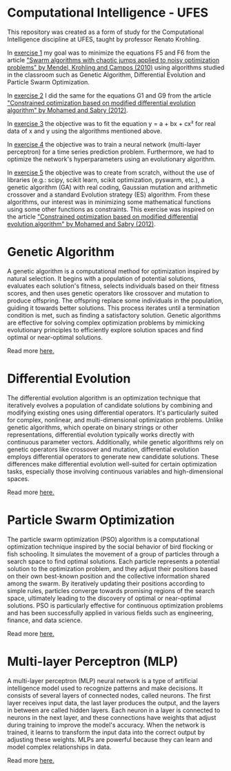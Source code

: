 # Computational Intelligence - UFES


This repository was created as a form of study for the Computational Intelligence discipline at UFES, taught by professor Renato Krohling.


In [exercise 1](https://github.com/pedroscortes/computational-intelligence-ufes/tree/main/exercise1) my goal was to minimize the equations F5 and F6 from the article ["Swarm algorithms with chaotic jumps applied to noisy optimization problems" by Mendel, Krohling and Campos (2010)](https://doi.org/10.1016/j.ins.2010.06.007) using algorithms studied in the classroom such as Genetic Algorithm, Differential Evolution and Particle Swarm Optimization.

In [exercise 2](https://github.com/pedroscortes/computational-intelligence-ufes/tree/main/exercise2) I did the same for the equations G1 and G9 from the article ["Constrained optimization based on modified differential evolution algorithm" by Mohamed and Sabry (2012)](https://doi.org/10.1016/j.ins.2012.01.008).

In [exercise 3](https://github.com/pedroscortes/computational-intelligence-ufes/tree/main/exercise3) the objective was to fit the equation y = a + bx + cx² for real data of x and y using the algorithms mentioned above.

In [exercise 4](https://github.com/pedroscortes/computational-intelligence-ufes/tree/main/exercise4) the objective was to train a neural network (multi-layer perceptron) for a time series prediction problem. Furthermore, we had to optimize the network's hyperparameters using an evolutionary algorithm.

In [exercise 5](https://github.com/pedroscortes/computational-intelligence-ufes/tree/main/exercise5) the objective was to create from scratch, without the use of libraries (e.g.: scipy, scikit learn, scikit optimization, pyswarm, etc.), a genetic algorithm (GA) with real coding, Gaussian mutation and arithmetic crossover and a standard Evolution strategy (ES) algorithm. From these algorithms, our interest was in minimizing some mathematical functions using some other functions as constraints. This exercise was inspired on the article ["Constrained optimization based on modified differential evolution algorithm" by Mohamed and Sabry (2012)](https://doi.org/10.1016/j.ins.2012.01.008).


# Genetic Algorithm

A genetic algorithm is a computational method for optimization inspired by natural selection. It begins with a population of potential solutions, evaluates each solution's fitness, selects individuals based on their fitness scores, and then uses genetic operators like crossover and mutation to produce offspring. The offspring replace some individuals in the population, guiding it towards better solutions. This process iterates until a termination condition is met, such as finding a satisfactory solution. Genetic algorithms are effective for solving complex optimization problems by mimicking evolutionary principles to efficiently explore solution spaces and find optimal or near-optimal solutions.

Read more [here.](https://doi.org/10.1007/s11042-020-10139-6)



# Differential Evolution

The differential evolution algorithm is an optimization technique that iteratively evolves a population of candidate solutions by combining and modifying existing ones using differential operators. It's particularly suited for complex, nonlinear, and multi-dimensional optimization problems. Unlike genetic algorithms, which operate on binary strings or other representations, differential evolution typically works directly with continuous parameter vectors. Additionally, while genetic algorithms rely on genetic operators like crossover and mutation, differential evolution employs differential operators to generate new candidate solutions. These differences make differential evolution well-suited for certain optimization tasks, especially those involving continuous variables and high-dimensional spaces.

Read more [here.](https://doi.org/10.1016/j.aej.2021.09.013)



# Particle Swarm Optimization

The particle swarm optimization (PSO) algorithm is a computational optimization technique inspired by the social behavior of bird flocking or fish schooling. It simulates the movement of a group of particles through a search space to find optimal solutions. Each particle represents a potential solution to the optimization problem, and they adjust their positions based on their own best-known position and the collective information shared among the swarm. By iteratively updating their positions according to simple rules, particles converge towards promising regions of the search space, ultimately leading to the discovery of optimal or near-optimal solutions. PSO is particularly effective for continuous optimization problems and has been successfully applied in various fields such as engineering, finance, and data science.

Read more [here.](https://doi.org/10.1007/s11831-021-09694-4)



# Multi-layer Perceptron (MLP)

A multi-layer perceptron (MLP) neural network is a type of artificial intelligence model used to recognize patterns and make decisions. It consists of several layers of connected nodes, called neurons. The first layer receives input data, the last layer produces the output, and the layers in between are called hidden layers. Each neuron in a layer is connected to neurons in the next layer, and these connections have weights that adjust during training to improve the model's accuracy. When the network is trained, it learns to transform the input data into the correct output by adjusting these weights. MLPs are powerful because they can learn and model complex relationships in data.

Read more [here.](https://doi.org/10.1016/S1352-2310(97)00447-0)
